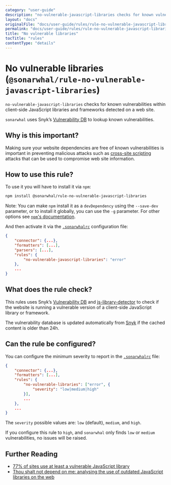 ```yaml
---
category: "user-guide"
description: "no-vulnerable-javascript-libraries checks for known vulnerabilitieswithin client-side JavaScript libraries and frameworks detected on aweb site.sonarwhal uses Snyk’s Vulnerability DB to lookup knownvulnerabilities."
layout: "docs"
originalFile: "docs/user-guide/rules/rule-no-vulnerable-javascript-libraries.md"
permalink: "docs/user-guide/rules/rule-no-vulnerable-javascript-libraries/index.html"
title: "No vulnerable libraries"
tocTitle: "rules"
contentType: "details"
---
```

# No vulnerable libraries (`@sonarwhal/rule-no-vulnerable-javascript-libraries`)

`no-vulnerable-javascript-libraries` checks for known vulnerabilities
within client-side JavaScript libraries and frameworks detected on a
web site.

`sonarwhal` uses Snyk’s [Vulnerability DB][snykdb] to lookup known
vulnerabilities.

## Why is this important?

Making sure your website dependencies are free of known vulnerabilities
is important in preventing malicious attacks such as [cross-site scripting][XSS]
attacks that can be used to compromise web site information.

## How to use this rule?

To use it you will have to install it via `npm`:

```bash
npm install @sonarwhal/rule-no-vulnerable-javascript-libraries
```

Note: You can make `npm` install it as a `devDependency` using the `--save-dev`
parameter, or to install it globally, you can use the `-g` parameter. For
other options see
[`npm`'s documentation](https://docs.npmjs.com/cli/install).

And then activate it via the [`.sonarwhalrc`][sonarwhalrc]
configuration file:

```json
{
    "connector": {...},
    "formatters": [...],
    "parsers": [...],
    "rules": {
        "no-vulnerable-javascript-libraries": "error"
    },
    ...
}
```

## What does the rule check?

This rules uses Snyk’s [Vulnerability DB][snykdb] and
[js-library-detector][js-library-detector] to check if the
website is running a vulnerable version of a client-side JavaScript
library or framework.

The vulnerability database is updated automatically from [Snyk][snykdb]
if the cached content is older than 24h.

## Can the rule be configured?

You can configure the minimum severity to report in the
[`.sonarwhalrc`][sonarwhalrc] file:

```json
{
    "connector": {...},
    "formatters": [...],
    "rules": {
        "no-vulnerable-libraries": ["error", {
            "severity": "low|medium|high"
        }],
        ...
    },
    ...
}
```

The `severity` possible values are: `low` (default), `medium`,
and `high`.

If you configure this rule to `high`, and `sonarwhal` only finds
`low` or `medium` vulnerabilities, no issues will be raised.

## Further Reading

* [77% of sites use at least a vulnerable JavaScript library][77 vulnerable]
* [Thou shalt not depend on me: analysing the use of outdated JavaScript
   libraries on the web][not depend on me]

<!-- Link labels: -->

[77 vulnerable]: https://snyk.io/blog/77-percent-of-sites-use-vulnerable-js-libraries/
[js-library-detector]: https://npmjs.com/package/js-library-detector
[not depend on me]: https://blog.acolyer.org/2017/03/07/thou-shalt-not-depend-on-me-analysing-the-use-of-outdated-javascript-libraries-on-the-web/
[snykdb]: https://snyk.io/vuln/
[sonarwhalrc]: https://sonarwhal.com/docs/user-guide/further-configuration/sonarwhalrc-formats/
[XSS]: https://developer.mozilla.org/en-US/docs/Glossary/Cross-site_scripting
